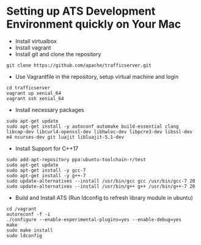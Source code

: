 Setting up ATS Development Environment quickly on Your Mac
==========================================================

* Install virtualbox
* Install vagrant
* Install git and clone the repository

```
git clone https://github.com/apache/trafficserver.git
```

* Use Vagrantfile in the repository, setup virtual machine and login

```
cd trafficserver
vagrant up xenial_64
vagrant ssh xenial_64
```

* Install necessary packages

```
sudo apt-get update
sudo apt-get install -y autoconf automake build-essential clang libcap-dev libcurl4-openssl-dev libhwloc-dev libpcre3-dev libssl-dev m4 ncurses-dev git luajit libluajit-5.1-dev
```

* Install Support for C++17

```
sudo add-apt-repository ppa:ubuntu-toolchain-r/test
sudo apt-get update
sudo apt-get install -y gcc-7
sudo apt-get install -y g++-7
sudo update-alternatives --install /usr/bin/gcc gcc /usr/bin/gcc-7 20
sudo update-alternatives --install /usr/bin/g++ g++ /usr/bin/g++-7 20
```

* Build and Install ATS (Run ldconfig to refresh library module in ubuntu)

```
cd /vagrant
autoreconf -f -i
./configure --enable-experimental-plugins=yes --enable-debug=yes
make 
sudo make install
sudo ldconfig
```
